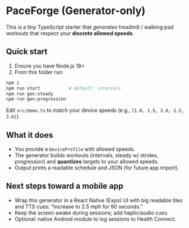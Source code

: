 
# PaceForge (Generator-only)

This is a tiny TypeScript starter that *generates* treadmill / walking‑pad workouts that respect your **discrete allowed speeds**.

## Quick start

1) Ensure you have Node.js 18+
2) From this folder run:

```bash
npm i
npm run start           # default: intervals
npm run gen:steady
npm run gen:progression
```

Edit `src/demo.ts` to match your device speeds (e.g., `[1.0, 1.5, 2.0, 2.5, 3.0]`).

## What it does

- You provide a `DeviceProfile` with allowed speeds.
- The generator builds workouts (intervals, steady w/ strides, progression) and **quantizes** targets to your allowed speeds.
- Output prints a readable schedule and JSON (for future app import).

## Next steps toward a mobile app

- Wrap this generator in a React Native (Expo) UI with big readable tiles and TTS cues: “Increase to 2.5 mph for 90 seconds.”
- Keep the screen awake during sessions; add haptic/audio cues.
- Optional: native Android module to log sessions to Health Connect.

